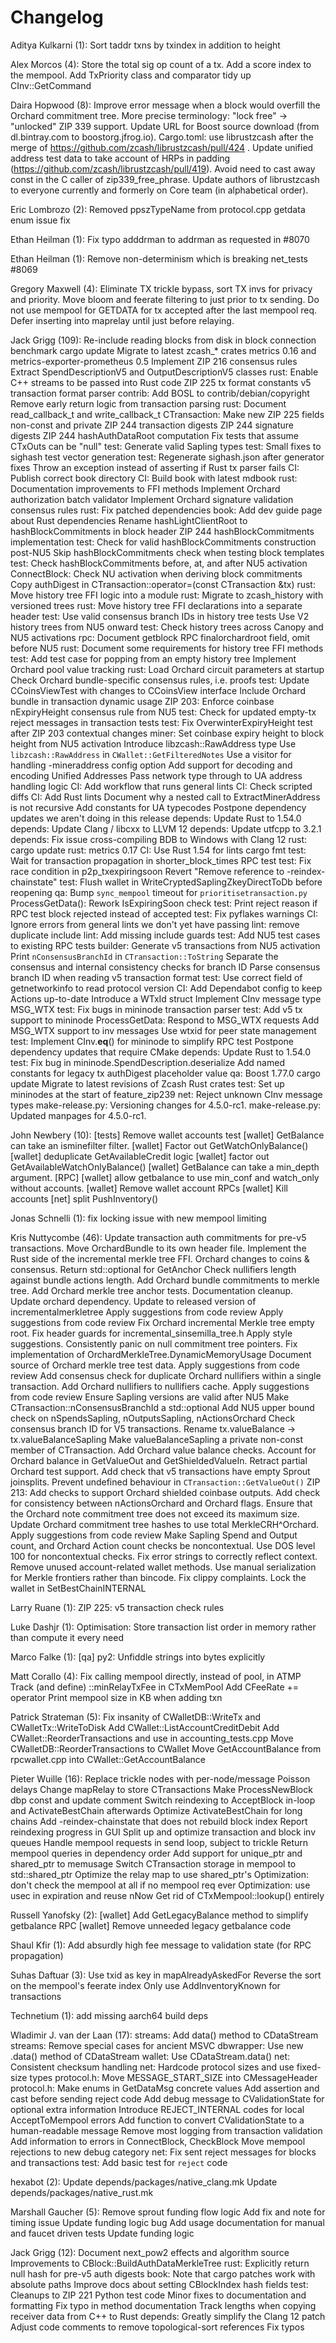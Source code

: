 Changelog
=========

Aditya Kulkarni (1):
      Sort taddr txns by txindex in addition to height

Alex Morcos (4):
      Store the total sig op count of a tx.
      Add a score index to the mempool.
      Add TxPriority class and comparator
      tidy up CInv::GetCommand

Daira Hopwood (8):
      Improve error message when a block would overfill the Orchard commitment tree.
      More precise terminology: "lock free" -> "unlocked"
      ZIP 339 support.
      Update URL for Boost source download (from dl.bintray.com to boostorg.jfrog.io).
      Cargo.toml: use librustzcash after the merge of https://github.com/zcash/librustzcash/pull/424 .
      Update unified address test data to take account of HRPs in padding (https://github.com/zcash/librustzcash/pull/419).
      Avoid need to cast away const in the C caller of zip339_free_phrase.
      Update authors of librustzcash to everyone currently and formerly on Core team (in alphabetical order).

Eric Lombrozo (2):
      Removed ppszTypeName from protocol.cpp
      getdata enum issue fix

Ethan Heilman (1):
      Fix typo adddrman to addrman as requested in #8070

Ethan Heilman (1):
      Remove non-determinism which is breaking net_tests #8069

Gregory Maxwell (4):
      Eliminate TX trickle bypass, sort TX invs for privacy and priority.
      Move bloom and feerate filtering to just prior to tx sending.
      Do not use mempool for GETDATA for tx accepted after the last mempool req.
      Defer inserting into maprelay until just before relaying.

Jack Grigg (109):
      Re-include reading blocks from disk in block connection benchmark
      cargo update
      Migrate to latest zcash_* crates
      metrics 0.16 and metrics-exporter-prometheus 0.5
      Implement ZIP 216 consensus rules
      Extract SpendDescriptionV5 and OutputDescriptionV5 classes
      rust: Enable C++ streams to be passed into Rust code
      ZIP 225 tx format constants
      v5 transaction format parser
      contrib: Add BOSL to contrib/debian/copyright
      Remove early return logic from transaction parsing
      rust: Document read_callback_t and write_callback_t
      CTransaction: Make new ZIP 225 fields non-const and private
      ZIP 244 transaction digests
      ZIP 244 signature digests
      ZIP 244 hashAuthDataRoot computation
      Fix tests that assume CTxOuts can be "null"
      test: Generate valid Sapling types
      test: Small fixes to sighash test vector generation
      test: Regenerate sighash.json after generator fixes
      Throw an exception instead of asserting if Rust tx parser fails
      CI: Publish correct book directory
      CI: Build book with latest mdbook
      rust: Documentation improvements to FFI methods
      Implement Orchard authorization batch validator
      Implement Orchard signature validation consensus rules
      rust: Fix patched dependencies
      book: Add dev guide page about Rust dependencies
      Rename hashLightClientRoot to hashBlockCommitments in block header
      ZIP 244 hashBlockCommitments implementation
      test: Check for valid hashBlockCommitments construction post-NU5
      Skip hashBlockCommitments check when testing block templates
      test: Check hashBlockCommitments before, at, and after NU5 activation
      ConnectBlock: Check NU activation when deriving block commitments
      Copy authDigest in CTransaction::operator=(const CTransaction &tx)
      rust: Move history tree FFI logic into a module
      rust: Migrate to zcash_history with versioned trees
      rust: Move history tree FFI declarations into a separate header
      test: Use valid consensus branch IDs in history tree tests
      Use V2 history trees from NU5 onward
      test: Check history trees across Canopy and NU5 activations
      rpc: Document getblock RPC finalorchardroot field, omit before NU5
      rust: Document some requirements for history tree FFI methods
      test: Add test case for popping from an empty history tree
      Implement Orchard pool value tracking
      rust: Load Orchard circuit parameters at startup
      Check Orchard bundle-specific consensus rules, i.e. proofs
      test: Update CCoinsViewTest with changes to CCoinsView interface
      Include Orchard bundle in transaction dynamic usage
      ZIP 203: Enforce coinbase nExpiryHeight consensus rule from NU5
      test: Check for updated empty-tx reject messages in transaction tests
      test: Fix OverwinterExpiryHeight test after ZIP 203 contextual changes
      miner: Set coinbase expiry height to block height from NU5 activation
      Introduce libzcash::RawAddress type
      Use `libzcash::RawAddress` in `CWallet::GetFilteredNotes`
      Use a visitor for handling -mineraddress config option
      Add support for decoding and encoding Unified Addresses
      Pass network type through to UA address handling logic
      CI: Add workflow that runs general lints
      CI: Check scripted diffs
      CI: Add Rust lints
      Document why a nested call to ExtractMinerAddress is not recursive
      Add constants for UA typecodes
      Postpone dependency updates we aren't doing in this release
      depends: Update Rust to 1.54.0
      depends: Update Clang / libcxx to LLVM 12
      depends: Update utfcpp to 3.2.1
      depends: Fix issue cross-compiling BDB to Windows with Clang 12
      rust: cargo update
      rust: metrics 0.17
      CI: Use Rust 1.54 for lints
      cargo fmt
      test: Wait for transaction propagation in shorter_block_times RPC test
      test: Fix race condition in p2p_txexpiringsoon
      Revert "Remove reference to -reindex-chainstate"
      test: Flush wallet in WriteCryptedSaplingZkeyDirectToDb before reopening
      qa: Bump `sync_mempool` timeout for `prioritisetransaction.py`
      ProcessGetData(): Rework IsExpiringSoon check
      test: Print reject reason if RPC test block rejected instead of accepted
      test: Fix pyflakes warnings
      CI: Ignore errors from general lints we don't yet have passing
      lint: remove duplicate include
      lint: Add missing include guards
      test: Add NU5 test cases to existing RPC tests
      builder: Generate v5 transactions from NU5 activation
      Print `nConsensusBranchId` in `CTransaction::ToString`
      Separate the consensus and internal consistency checks for branch ID
      Parse consensus branch ID when reading v5 transaction format
      test: Use correct field of getnetworkinfo to read protocol version
      CI: Add Dependabot config to keep Actions up-to-date
      Introduce a WTxId struct
      Implement CInv message type MSG_WTX
      test: Fix bugs in mininode transaction parser
      test: Add v5 tx support to mininode
      ProcessGetData: Respond to MSG_WTX requests
      Add MSG_WTX support to inv messages
      Use wtxid for peer state management
      test: Implement CInv.__eq__() for mininode to simplify RPC test
      Postpone dependency updates that require CMake
      depends: Update Rust to 1.54.0
      test: Fix bug in mininode.SpendDescription.deserialize
      Add named constants for legacy tx authDigest placeholder value
      qa: Boost 1.77.0
      cargo update
      Migrate to latest revisions of Zcash Rust crates
      test: Set up mininodes at the start of feature_zip239
      net: Reject unknown CInv message types
      make-release.py: Versioning changes for 4.5.0-rc1.
      make-release.py: Updated manpages for 4.5.0-rc1.

John Newbery (10):
      [tests] Remove wallet accounts test
      [wallet] GetBalance can take an isminefilter filter.
      [wallet] Factor out GetWatchOnlyBalance()
      [wallet] deduplicate GetAvailableCredit logic
      [wallet] factor out GetAvailableWatchOnlyBalance()
      [wallet] GetBalance can take a min_depth argument.
      [RPC] [wallet] allow getbalance to use min_conf and watch_only without accounts.
      [wallet] Remove wallet account RPCs
      [wallet] Kill accounts
      [net] split PushInventory()

Jonas Schnelli (1):
      fix locking issue with new mempool limiting

Kris Nuttycombe (46):
      Update transaction auth commitments for pre-v5 transactions.
      Move OrchardBundle to its own header file.
      Implement the Rust side of the incremental merkle tree FFI.
      Orchard changes to coins & consensus.
      Return std::optional for GetAnchor
      Check nullifiers length against bundle actions length.
      Add Orchard bundle commitments to merkle tree.
      Add Orchard merkle tree anchor tests.
      Documentation cleanup.
      Update orchard dependency.
      Update to released version of incrementalmerkletree
      Apply suggestions from code review
      Apply suggestions from code review
      Fix Orchard incremental Merkle tree empty root.
      Fix header guards for incremental_sinsemilla_tree.h
      Apply style suggestions.
      Consistently panic on null commitment tree pointers.
      Fix implementation of OrchardMerkleTree.DynamicMemoryUsage
      Document source of Orchard merkle tree test data.
      Apply suggestions from code review
      Add consensus check for duplicate Orchard nullifiers within a single transaction.
      Add Orchard nullifiers to nullifiers cache.
      Apply suggestions from code review
      Ensure Sapling versions are valid after NU5
      Make CTransaction::nConsensusBranchId a std::optional
      Add NU5 upper bound check on nSpendsSapling, nOutputsSapling, nActionsOrchard
      Check consensus branch ID for V5 transactions.
      Rename tx.valueBalance -> tx.valueBalanceSapling
      Make valueBalanceSapling a private non-const member of CTransaction.
      Add Orchard value balance checks.
      Account for Orchard balance in GetValueOut and GetShieldedValueIn.
      Retract partial Orchard test support.
      Add check that v5 transactions have empty Sprout joinsplits.
      Prevent undefined behaviour in `CTransaction::GetValueOut()`
      ZIP 213: Add checks to support Orchard shielded coinbase outputs.
      Add check for consistency between nActionsOrchard and Orchard flags.
      Ensure that the Orchard note commitment tree does not exceed its maximum size.
      Update Orchard commitment tree hashes to use total MerkleCRH^Orchard.
      Apply suggestions from code review
      Make Sapling Spend and Output count, and Orchard Action count checks be noncontextual.
      Use DOS level 100 for noncontextual checks.
      Fix error strings to correctly reflect context.
      Remove unused account-related wallet methods.
      Use manual serialization for Merkle frontiers rather than bincode.
      Fix clippy complaints.
      Lock the wallet in SetBestChainINTERNAL

Larry Ruane (1):
      ZIP 225: v5 transaction check rules

Luke Dashjr (1):
      Optimisation: Store transaction list order in memory rather than compute it every need

Marco Falke (1):
      [qa] py2: Unfiddle strings into bytes explicitly

Matt Corallo (4):
      Fix calling mempool directly, instead of pool, in ATMP
      Track (and define) ::minRelayTxFee in CTxMemPool
      Add CFeeRate += operator
      Print mempool size in KB when adding txn

Patrick Strateman (5):
      Fix insanity of CWalletDB::WriteTx and CWalletTx::WriteToDisk
      Add CWallet::ListAccountCreditDebit
      Add CWallet::ReorderTransactions and use in accounting_tests.cpp
      Move CWalletDB::ReorderTransactions to CWallet
      Move GetAccountBalance from rpcwallet.cpp into CWallet::GetAccountBalance

Pieter Wuille (16):
      Replace trickle nodes with per-node/message Poisson delays
      Change mapRelay to store CTransactions
      Make ProcessNewBlock dbp const and update comment
      Switch reindexing to AcceptBlock in-loop and ActivateBestChain afterwards
      Optimize ActivateBestChain for long chains
      Add -reindex-chainstate that does not rebuild block index
      Report reindexing progress in GUI
      Split up and optimize transaction and block inv queues
      Handle mempool requests in send loop, subject to trickle
      Return mempool queries in dependency order
      Add support for unique_ptr and shared_ptr to memusage
      Switch CTransaction storage in mempool to std::shared_ptr
      Optimize the relay map to use shared_ptr's
      Optimization: don't check the mempool at all if no mempool req ever
      Optimization: use usec in expiration and reuse nNow
      Get rid of CTxMempool::lookup() entirely

Russell Yanofsky (2):
      [wallet] Add GetLegacyBalance method to simplify getbalance RPC
      [wallet] Remove unneeded legacy getbalance code

Shaul Kfir (1):
      Add absurdly high fee message to validation state (for RPC propagation)

Suhas Daftuar (3):
      Use txid as key in mapAlreadyAskedFor
      Reverse the sort on the mempool's feerate index
      Only use AddInventoryKnown for transactions

Technetium (1):
      add missing aarch64 build deps

Wladimir J. van der Laan (17):
      streams: Add data() method to CDataStream
      streams: Remove special cases for ancient MSVC
      dbwrapper: Use new .data() method of CDataStream
      wallet: Use CDataStream.data()
      net: Consistent checksum handling
      net: Hardcode protocol sizes and use fixed-size types
      protocol.h: Move MESSAGE_START_SIZE into CMessageHeader
      protocol.h: Make enums in GetDataMsg concrete values
      Add assertion and cast before sending reject code
      Add debug message to CValidationState for optional extra information
      Introduce REJECT_INTERNAL codes for local AcceptToMempool errors
      Add function to convert CValidationState to a human-readable message
      Remove most logging from transaction validation
      Add information to errors in ConnectBlock, CheckBlock
      Move mempool rejections to new debug category
      net: Fix sent reject messages for blocks and transactions
      test: Add basic test for `reject` code

hexabot (2):
      Update depends/packages/native_clang.mk
      Update depends/packages/native_rust.mk

Marshall Gaucher (5):
      Remove sprout funding flow logic
      Add fix and note for timing issue
      Update funding logic bug
      Add usage documentation for manual and faucet driven tests
      Update funding logic

Jack Grigg (12):
      Document next_pow2 effects and algorithm source
      Improvements to CBlock::BuildAuthDataMerkleTree
      rust: Explicitly return null hash for pre-v5 auth digests
      book: Note that cargo patches work with absolute paths
      Improve docs about setting CBlockIndex hash fields
      test: Cleanups to ZIP 221 Python test code
      Minor fixes to documentation and formatting
      Fix typo in method documentation
      Track lengths when copying receiver data from C++ to Rust
      depends: Greatly simplify the Clang 12 patch
      Adjust code comments to remove topological-sort references
      Fix typos

